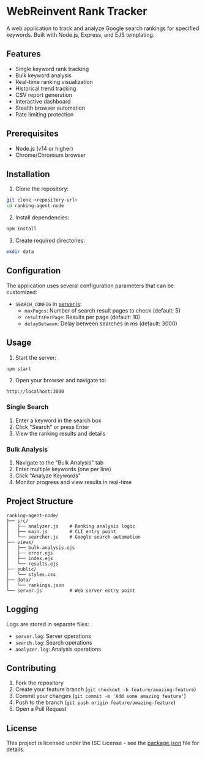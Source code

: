 # WebReinvent Rank Tracker

A web application to track and analyze Google search rankings for specified keywords. Built with Node.js, Express, and EJS templating.

## Features

- Single keyword rank tracking
- Bulk keyword analysis
- Real-time ranking visualization
- Historical trend tracking
- CSV report generation
- Interactive dashboard
- Stealth browser automation
- Rate limiting protection

## Prerequisites

- Node.js (v14 or higher)
- Chrome/Chromium browser

## Installation

1. Clone the repository:
```sh
git clone <repository-url>
cd ranking-agent-node
```

2. Install dependencies:
```sh
npm install
```

3. Create required directories:
```sh
mkdir data
```

## Configuration

The application uses several configuration parameters that can be customized:

- `SEARCH_CONFIG` in [server.js](ranking-agent-node/server.js):
  - `maxPages`: Number of search result pages to check (default: 5)
  - `resultsPerPage`: Results per page (default: 10)
  - `delayBetween`: Delay between searches in ms (default: 3000)

## Usage

1. Start the server:
```sh
npm start
```

2. Open your browser and navigate to:
```
http://localhost:3000
```

### Single Search

1. Enter a keyword in the search box
2. Click "Search" or press Enter
3. View the ranking results and details

### Bulk Analysis

1. Navigate to the "Bulk Analysis" tab
2. Enter multiple keywords (one per line)
3. Click "Analyze Keywords"
4. Monitor progress and view results in real-time

## Project Structure

```
ranking-agent-node/
├── src/
│   ├── analyzer.js    # Ranking analysis logic
│   ├── main.js        # CLI entry point
│   └── searcher.js    # Google search automation
├── views/
│   ├── bulk-analysis.ejs
│   ├── error.ejs
│   ├── index.ejs
│   └── results.ejs
├── public/
│   └── styles.css
├── data/
│   └── rankings.json
└── server.js          # Web server entry point
```

## Logging

Logs are stored in separate files:
- `server.log`: Server operations
- `search.log`: Search operations
- `analyzer.log`: Analysis operations

## Contributing

1. Fork the repository
2. Create your feature branch (`git checkout -b feature/amazing-feature`)
3. Commit your changes (`git commit -m 'Add some amazing feature'`)
4. Push to the branch (`git push origin feature/amazing-feature`)
5. Open a Pull Request

## License

This project is licensed under the ISC License - see the [package.json](ranking-agent-node/package.json) file for details.